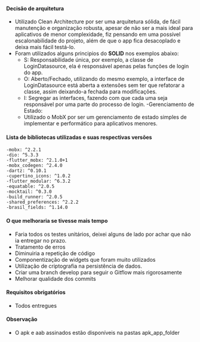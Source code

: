 #### Decisão de arquitetura

- Utilizado Clean Architecture por ser uma arquitetura sólida, de fácil manutenção e organização robusta, apesar de não ser a mais ideal para aplicativos de menor complexidade, fiz pensando em uma possível escalonabilidade do projeto, além de que o app fica desacoplado e deixa mais fácil testá-lo.
- Foram utilizados alguns principios do **SOLID** nos exemplos abaixo:
    - S: Responsabilidade única, por exemplo, a classe de LoginDatasource, ela é responsável apenas pelas funções de login do app.
    - O: Aberto/Fechado, utilizando do mesmo exemplo, a interface de LoginDatasource está aberta a extensões sem ter que refatorar a classe, assim deixando-a fechada para modificações.
    - I: Segregar as interfaces, fazendo com que cada uma seja responsável por uma parte do processo de login.
-Gerenciamento de Estado:
    - Utilizado o MobX por ser um gerenciamento de estado simples de implementar e performático para aplicativos menores.

#### Lista de bibliotecas utilizadas e suas respectivas versões

    -mobx: ^2.2.1
    -dio: ^5.3.3
    -flutter_mobx: ^2.1.0+1
    -mobx_codegen: ^2.4.0
    -dartz: ^0.10.1
    -cupertino_icons: ^1.0.2
    -flutter_modular: ^6.3.2
    -equatable: ^2.0.5
    -mocktail: ^0.3.0
    -build_runner: ^2.0.5
    -shared_preferences: ^2.2.2
    -brasil_fields: ^1.14.0

#### O que melhoraria se tivesse mais tempo

- Faria todos os testes unitários, deixei alguns de lado por achar que não ia entregar no prazo.
- Tratamento de erros
- Diminuiria a repetição de código
- Componentização de widgets que foram muito utilizados
- Utilização de criptografia na persistência de dados.
- Criar uma branch develop para seguir o Gitflow mais rigorosamente
- Melhorar qualidade dos commits


#### Requisitos obrigatórios

- Todos entregues

#### Observação

- O apk e aab assinados estão disponíveis na pastas apk_app_folder
